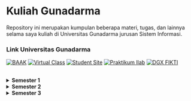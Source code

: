 # Kuliah Gunadarma 
Repository ini merupakan kumpulan beberapa materi, tugas, dan lainnya selama saya kuliah di Universitas Gunadarma jurusan Sistem Informasi.

### Link Universitas Gunadarma
[![BAAK](https://img.shields.io/badge/BAAK-C683D7?style=for-the-badge)](https://baak.gunadarma.ac.id/)
[![Virtual Class](https://img.shields.io/badge/virtual_class-EC8F5E?style=for-the-badge)](https://v-class.gunadarma.ac.id/) 
[![Student Site](https://img.shields.io/badge/student_site-776B5D?style=for-the-badge)](https://studentsite.gunadarma.ac.id/)
[![Praktikum Ilab](https://img.shields.io/badge/praktikum_ilab-0766AD?style=for-the-badge)](https://praktikum.gunadarma.ac.id/)
[![DGX FIKTI](https://img.shields.io/badge/DGX_FIKTI-76b900?style=for-the-badge&logo=nvidia&logoColor=white)](https://hypercomputation-hub.gunadarma.ac.id/fikti)

<br/>

<details>
  <summary><strong>Semester 1</strong></summary>

  - [Algoritma & Pemrograman 1](Semester%201)
  - [Fisika & Kimia Dasar 1](Semester%201)
  - [Ilmu Sosial Dasar](Semester%201)
  - [Matematika Dasar 1](Semester%201)
  - [Pendidikan Pancasila](Semester%201)
  - [Pengantar Bisnis dan Ekonomi Digital](Semester%201)
  - [Pengantar Teknologi Informasi 1](Semester%201)

</details>

<details>
  <summary><strong>Semester 2</strong></summary>

  - [Algoritma & Pemrograman 2](Semester%202)
  - [Bahasa Inggris 2](Semester%202)
  - [Ilmu Budaya Dasar](Semester%202)
  - [Konsep Sistem Informasi](Semester%202)
  - [Matematika Dasar 2](Semester%202)
  - [Pendidikan Agama Islam](Semester%202)
  - [Pendidikan Kewarganegaraan](Semester%202)
  - [Teori Organisasi Umum](Semester%202)

</details>

<details>
  <summary><strong>Semester 3</strong></summary>
  
  - [Inovasi Sistem Info. & Tekn.Inf. Modern](Semester%203)
  - [Manajemen & Sistem Inf. Manajemen 1](Semester%203)
  - [Sistem Basis Data 1](Semester%203)
  - [Matematika Lanjut 1](Semester%203)
  - [Matematika Sistem Informasi 1](Semester%203)
  - [Teknik Pemrograman Terstruktur](Semester%203)
  - [Pengantar Organisasi & Arsitektur Komp.](Semester%203)
  - [Struktur dan Organisasi Data](Semester%203)

</details>
